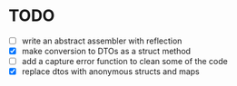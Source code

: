 # TODO

- [ ] write an abstract assembler with reflection
- [x] make conversion to DTOs as a struct method
- [ ] add a capture error function to clean some of the code
- [x] replace dtos with anonymous structs and maps
